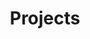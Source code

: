 ---
layout: 'portfolio'
title: 'Projects'
description: 'Open Source Projects by KunRuch Creations.'
portfolio: 'projects'
---
